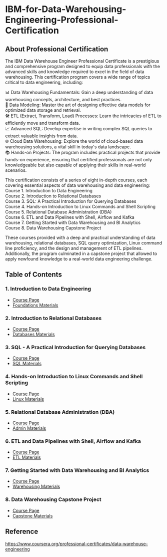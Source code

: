 # IBM-for-Data-Warehousing-Engineering-Professional-Certification

## About Professional Certification
The IBM Data Warehouse Engineer Professional Certificate is a prestigious and comprehensive program designed to equip data professionals with the advanced skills and knowledge required to excel in the field of data warehousing. This certification program covers a wide range of topics critical to data engineering, including:  

📊 Data Warehousing Fundamentals: Gain a deep understanding of data warehousing concepts, architecture, and best practices.  
🔗 Data Modeling: Master the art of designing effective data models for optimized data storage and retrieval.  
🛠 ETL (Extract, Transform, Load) Processes: Learn the intricacies of ETL to efficiently move and transform data.  
📈 Advanced SQL: Develop expertise in writing complex SQL queries to extract valuable insights from data.  
🌐 Cloud Data Warehousing: Explore the world of cloud-based data warehousing solutions, a vital skill in today's data landscape.  
📚 Hands-on Projects: The program includes practical projects that provide hands-on experience, ensuring that certified professionals are not only knowledgeable but also capable of applying their skills in real-world scenarios.  

This certification consists of a series of eight in-depth courses, each covering essential aspects of data warehousing and data engineering:
Course 1. Introduction to Data Engineering  
Course 2. Introduction to Relational Databases  
Course 3. SQL: A Practical Introduction for Querying Databases  
Course 4. Hands-on Introduction to Linux Commands and Shell Scripting   
Course 5. Relational Database Administration (DBA)  
Course 6. ETL and Data Pipelines with Shell, Airflow and Kafka  
Course 7. Getting Started with Data Warehousing and BI Analytics  
Course 8. Data Warehousing Capstone Project  

These courses provided with a deep and practical understanding of data warehousing, relational databases, SQL query optimization, Linux command line proficiency, and the design and management of ETL pipelines. Additionally, the program culminated in a capstone project that allowed to apply newfound knowledge to a real-world data engineering challenge.


## Table of Contents
### 1. Introduction to Data Engineering   
  * [Course Page](https://www.coursera.org/learn/introduction-to-data-engineering?specialization=data-warehouse-engineering)
  * [Foundations Materials]()

### 2. Introduction to Relational Databases
  * [Course Page](https://www.coursera.org/learn/introduction-to-relational-databases?specialization=data-warehouse-engineering)
  * [Databases Materials]()

### 3. SQL - A Practical Introduction for Querying Databases  
  * [Course Page](https://www.coursera.org/learn/sql-practical-introduction-for-querying-databases?specialization=data-warehouse-engineering)
  * [SQL Materials]()
    
### 4. Hands-on Introduction to Linux Commands and Shell Scripting  
  * [Course Page](https://www.coursera.org/learn/hands-on-introduction-to-linux-commands-and-shell-scripting?specialization=data-warehouse-engineering)
  * [Linux Materials]()

### 5. Relational Database Administration (DBA)  
  * [Course Page](https://www.coursera.org/learn/relational-database-administration?specialization=data-warehouse-engineering)
  * [Admin Materials]()

### 6. ETL and Data Pipelines with Shell, Airflow and Kafka  
  * [Course Page](https://www.coursera.org/learn/etl-and-data-pipelines-shell-airflow-kafka?specialization=data-warehouse-engineering)
  * [ETL Materials]()

### 7. Getting Started with Data Warehousing and BI Analytics  
  * [Course Page](https://www.coursera.org/learn/getting-started-with-data-warehousing-and-bi-analytics?specialization=data-warehouse-engineering)
  * [Warehousing Materials]()

### 8. Data Warehousing Capstone Project  
  * [Course Page](https://www.coursera.org/learn/data-warehousing-capstone-project?specialization=data-warehouse-engineering)
  * [Capstone Materials]()


## Reference
https://www.coursera.org/professional-certificates/data-warehouse-engineering

